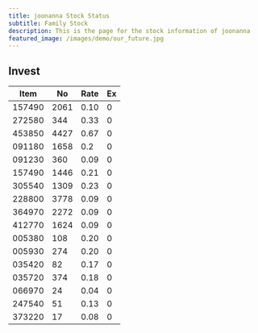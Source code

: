 ```yaml
---
title: joonanna Stock Status
subtitle: Family Stock 
description: This is the page for the stock information of joonanna
featured_image: /images/demo/our_future.jpg
---
```


## Invest

|  Item  | No | Rate | Ex   |
|--------|----|------|------|
| 157490 |2061| 0.10 |    0 | 
| 272580 | 344| 0.33 |    0 |
| 453850 |4427| 0.67 |    0 |
| 091180 |1658| 0.2  |    0 |
| 091230 | 360| 0.09 |    0 | 
| 157490 |1446| 0.21 |    0 | 
| 305540 |1309| 0.23 |    0 | 
| 228800 |3778| 0.09 |    0 |  
| 364970 |2272| 0.09 |    0 |  
| 412770 |1624| 0.09 |    0 | 
| 005380 | 108| 0.20 |    0 | 
| 005930 | 274| 0.20 |    0 | 
| 035420 |  82| 0.17 |    0 | 
| 035720 | 374| 0.18 |    0 | 
| 066970 |  24| 0.04 |    0 | 
| 247540 |  51| 0.13 |    0 | 
| 373220 |  17| 0.08 |    0 | 
